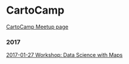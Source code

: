 # CartoCamp

[CartoCamp Meetup page](https://www.meetup.com/CartoCamp/)

### 2017
[2017-01-27 Workshop: Data Science with Maps](https://www.meetup.com/CartoCamp/events/236668763/)
